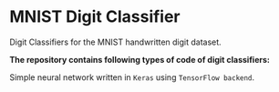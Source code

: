 # MNIST Digit Classifier

Digit Classifiers for the MNIST handwritten digit dataset.

**The repository contains following types of code of digit classifiers:**

 Simple neural network written in `Keras` using `TensorFlow backend`.

